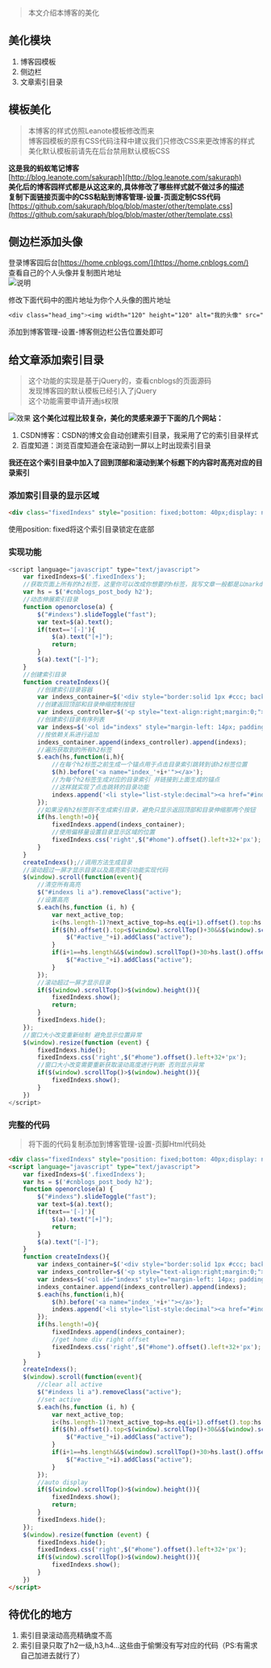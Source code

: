 >本文介绍本博客的美化

## 美化模块
1. 博客园模板
2. 侧边栏
3. 文章索引目录

## 模板美化
>本博客的样式仿照Leanote模板修改而来  
>博客园模板的原有CSS代码注释中建议我们只修改CSS来更改博客的样式
>美化默认模板前请先在后台禁用默认模板CSS

**这是我的蚂蚁笔记博客**  
[http://blog.leanote.com/sakuraph](http://blog.leanote.com/sakuraph)  
**美化后的博客园样式都是从这这来的,具体修改了哪些样式就不做过多的描述**  
**复制下面链接页面中的CSS粘贴到博客管理-设置-页面定制CSS代码**  
[https://github.com/sakuraph/blog/blob/master/other/template.css](https://github.com/sakuraph/blog/blob/master/other/template.css) 
## 侧边栏添加头像
登录博客园后台[https://home.cnblogs.com/](https://home.cnblogs.com/)  
查看自己的个人头像并复制图片地址  
![说明](http://images2015.cnblogs.com/blog/1014286/201608/1014286-20160827225341429-1650107896.png)

修改下面代码中的图片地址为你个人头像的图片地址  
```css
<div class="head_img"><img width="120" height="120" alt="我的头像" src="//pic.cnblogs.com/avatar/1014286/20160824172911.png" class="img_avatar"><div>
```
添加到博客管理-设置-博客侧边栏公告位置处即可
## 给文章添加索引目录
>这个功能的实现是基于jQuery的，查看cnblogs的页面源码  
发现博客园的默认模板已经引入了jQuery  
这个功能需要申请开通js权限

![效果](http://images2015.cnblogs.com/blog/1014286/201608/1014286-20160827225644304-1178902238.png)
**这个美化过程比较复杂，美化的灵感来源于下面的几个网站：**  

1. CSDN博客：CSDN的博文会自动创建索引目录，我采用了它的索引目录样式
2. 百度知道：浏览百度知道会在滚动到一屏以上时出现索引目录

**我还在这个索引目录中加入了回到顶部和滚动到某个标题下的内容时高亮对应的目录索引**
### 添加索引目录的显示区域
```html
<div class="fixedIndexs" style="position: fixed;bottom: 40px;display: none"></div>
```
使用position: fixed将这个索引目录锁定在底部
### 实现功能
```javascript
<script language="javascript" type="text/javascript">
	var fixedIndexs=$('.fixedIndexs');
	//获取页面上所有的h2标签，这里你可以改成你想要的h标签，我写文章一般都是以markdown h2作为一级
	var hs = $('#cnblogs_post_body h2');
	//动态伸展索引目录
	function openorclose(a) {
		$("#indexs").slideToggle("fast");
		var text=$(a).text();
		if(text=='[-]'){
			$(a).text("[+]");
			return;
		}
		$(a).text("[-]");
	}
	//创建索引目录
	function createIndexs(){
		//创建索引目录容器
		var indexs_container=$('<div style="border:solid 1px #ccc; background:#eee;width:180px;padding:4px 10px;"></div>');
		//创建返回顶部和目录伸缩控制按钮
		var indexs_controller=$('<p style="text-align:right;margin:0;"><span style="float:left;">目录<a onclick="javascript:openorclose(this);" style="cursor: pointer">[-]</a></span><a href="#top" style="text-align: right;color: #444">返回顶部</a></p>');
		//创建索引目录有序列表
		var indexs=$('<ol id="indexs" style="margin-left: 14px; padding-left: 14px; line-height: 160%; display: block;"></ol>');
		//按依赖关系进行追加
		indexs_container.append(indexs_controller).append(indexs);
		//遍历获取到的所有h2标签
		$.each(hs,function(i,h){
			//在每个h2标签之前生成一个锚点用于点击目录索引跳转到该h2标签位置
			$(h).before('<a name="index_'+i+'"></a>');
			//为每个h2标签生成对应的目录索引 并链接到上面生成的锚点
			//这样就实现了点击跳转的目录功能
			indexs.append('<li style="list-style:decimal"><a href="#index_'+i+'" id="active_'+i+'">'+$(h).text()+'</a></li>');
		});
		//如果没有h2标签则不生成索引目录，避免只显示返回顶部和目录伸缩那两个按钮
		if(hs.length!=0){
			fixedIndexs.append(indexs_container);
			//使用偏移量设置目录显示区域的位置
			fixedIndexs.css('right',$("#home").offset().left+32+'px');
		}
	}
	createIndexs();//调用方法生成目录
	//滚动超过一屏才显示目录以及高亮索引功能实现代码
	$(window).scroll(function(event){
		//清空所有高亮
		$("#indexs li a").removeClass("active");
		//设置高亮
		$.each(hs,function (i, h) {
			var next_active_top;
			i<(hs.length-1)?next_active_top=hs.eq(i+1).offset().top:hs.last().offset().top;
			if($(h).offset().top<$(window).scrollTop()+30&&$(window).scrollTop()+30<next_active_top){
				$("#active_"+i).addClass("active");
			}
			if(i+1==hs.length&&$(window).scrollTop()+30>hs.last().offset().top){
				$("#active_"+i).addClass("active");
			}
		});
		//滚动超过一屏才显示目录
		if($(window).scrollTop()>$(window).height()){
			fixedIndexs.show();
			return;
		}
		fixedIndexs.hide();
	});
	//窗口大小改变重新绘制 避免显示位置异常
	$(window).resize(function (event) {
		fixedIndexs.hide();
		fixedIndexs.css('right',$("#home").offset().left+32+'px');
		//窗口大小改变需要重新获取滚动高度进行判断 否则显示异常
		if($(window).scrollTop()>$(window).height()){
			fixedIndexs.show();
		}
	})
</script>
```
### 完整的代码
>将下面的代码复制添加到博客管理-设置-页脚Html代码处

```html
<div class="fixedIndexs" style="position: fixed;bottom: 40px;display: none"></div>
<script language="javascript" type="text/javascript">
	var fixedIndexs=$('.fixedIndexs');
	var hs = $('#cnblogs_post_body h2');
	function openorclose(a) {
		$("#indexs").slideToggle("fast");
		var text=$(a).text();
		if(text=='[-]'){
			$(a).text("[+]");
			return;
		}
		$(a).text("[-]");
	}
	function createIndexs(){
		var indexs_container=$('<div style="border:solid 1px #ccc; background:#eee;width:180px;padding:4px 10px;"></div>');
		var indexs_controller=$('<p style="text-align:right;margin:0;"><span style="float:left;">目录<a onclick="javascript:openorclose(this);" style="cursor: pointer">[-]</a></span><a href="#top" style="text-align: right;color: #444">返回顶部</a></p>');
		var indexs=$('<ol id="indexs" style="margin-left: 14px; padding-left: 14px; line-height: 160%; display: block;"></ol>');
		indexs_container.append(indexs_controller).append(indexs);
		$.each(hs,function(i,h){
			$(h).before('<a name="index_'+i+'"></a>');
			indexs.append('<li style="list-style:decimal"><a href="#index_'+i+'" id="active_'+i+'">'+$(h).text()+'</a></li>');
		});
		if(hs.length!=0){
			fixedIndexs.append(indexs_container);
			//get home div right offset
			fixedIndexs.css('right',$("#home").offset().left+32+'px');
		}
	}
	createIndexs();
	$(window).scroll(function(event){
		//clear all active
		$("#indexs li a").removeClass("active");
		//set active
		$.each(hs,function (i, h) {
			var next_active_top;
			i<(hs.length-1)?next_active_top=hs.eq(i+1).offset().top:hs.last().offset().top;
			if($(h).offset().top<$(window).scrollTop()+30&&$(window).scrollTop()+30<next_active_top){
				$("#active_"+i).addClass("active");
			}
			if(i+1==hs.length&&$(window).scrollTop()+30>hs.last().offset().top){
				$("#active_"+i).addClass("active");
			}
		});
		//auto display
		if($(window).scrollTop()>$(window).height()){
			fixedIndexs.show();
			return;
		}
		fixedIndexs.hide();
	});
	$(window).resize(function (event) {
		fixedIndexs.hide();
		fixedIndexs.css('right',$("#home").offset().left+32+'px');
		if($(window).scrollTop()>$(window).height()){
			fixedIndexs.show();
		}
	})
</script>
```
## 待优化的地方
1. 索引目录滚动高亮精确度不高
2. 索引目录只取了h2一级,h3,h4...这些由于偷懒没有写对应的代码（PS:有需求自己加进去就行了）